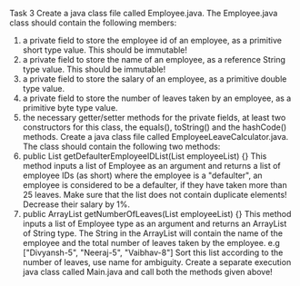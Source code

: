 Task 3 Create a java class file called Employee.java. The Employee.java class should contain the following members:

1. a private field to store the employee id of an employee, as a primitive short type value. This should be immutable!
2. a private field to store the name of an employee, as a reference String type value. This should be immutable!
3. a private field to store the salary of an employee, as a primitive double type value.
4. a private field to store the number of leaves taken by an employee, as a primitive byte type value.
5. the necessary getter/setter methods for the private fields, at least two constructors for this class, the equals(),
   toString() and the hashCode() methods. Create a java class file called EmployeeLeaveCalculator.java. The class should
   contain the following two methods:
1. public List<Short> getDefaulterEmployeeIDList(List<Employee>
   employeeList) {} This method inputs a list of Employee as an argument and returns a list of employee IDs (as short)
   where the employee is a "defaulter", an employee is considered to be a defaulter, if they have taken more than 25
   leaves. Make sure that the list does not contain duplicate elements! Decrease their salary by 1%.
2. public ArrayList<String> getNumberOfLeaves(List<Employee>
   employeeList) {} This method inputs a list of Employee type as an argument and returns an ArrayList of String type.
   The String in the ArrayList will contain the name of the employee and the total number of leaves taken by the
   employee. e.g ["Divyansh-5", "Neeraj-5", "Vaibhav-8"] Sort this list according to the number of leaves, use name for
   ambiguity. Create a separate execution java class called Main.java and call both the methods given above!
